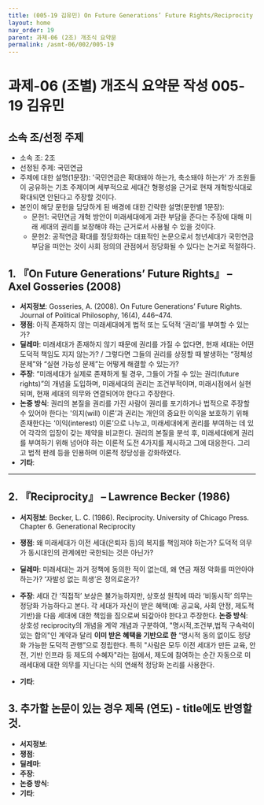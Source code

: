 ```yaml
---
title: (005-19 김유민) On Future Generations’ Future Rights/Reciprocity
layout: home
nav_order: 19
parent: 과제-06 (2조) 개조식 요약문
permalink: /asmt-06/002/005-19
---
```


# 과제-06 (조별) 개조식 요약문 작성 005-19 김유민

## 소속 조/선정 주제

- 소속 조: 2조
- 선정된 주제: 국민연금
- 주제에 대한 설명(1문장): '국민연금은 확대돼야 하는가, 축소돼야 하는가' 가 조원들이 공유하는 기초 주제이며 세부적으로 세대간 형평성을 근거로 현재 개혁방식대로 확대되면 안된다고 주장할 것이다.
- 본인이 해당 문헌을 담당하게 된 배경에 대한 간략한 설명(문헌별 1문장):  
  - 문헌1: 국민연금 개혁 방안이 미래세대에게 과한 부담을 준다는 주장에 대해 미래 세대의 권리를 보장해야 하는 근거로서 사용될 수 있을 것이다.
  - 문헌2: 공적연금 확대를 정당화하는 대표적인 논문으로서 청년세대가 국민연금 부담을 떠안는 것이 사회 정의의 관점에서 정당화될 수 있다는 논거로 적절하다.

## 1. 『On Future Generations’ Future Rights』 – Axel Gosseries (2008)

- **서지정보**: Gosseries, A. (2008). On Future Generations’ Future Rights. Journal of Political Philosophy, 16(4), 446–474.
- **쟁점**: 아직 존재하지 않는 미래세대에게 법적 또는 도덕적 ‘권리’를 부여할 수 있는가?
- **딜레마**: 미래세대가 존재하지 않기 때문에 권리를 가질 수 없다면, 현재 세대는 어떤 도덕적 책임도 지지 않는가? / 그렇다면 그들의 권리를 상정할 때 발생하는 “정체성 문제”와 “실현 가능성 문제”는 어떻게 해결할 수 있는가?
- **주장**: “미래세대가 실제로 존재하게 될 경우, 그들이 가질 수 있는 권리(future rights)”의 개념을 도입하며, 미래세대의 권리는 조건부적이며, 미래시점에서 실현되며, 현재 세대의 의무와 연결되어야 한다고 주장한다.
- **논증 방식**: 권리의 본질을 권리를 가진 사람이 권리를 포기하거나 법적으로 주장할 수 있어야 한다는 '의지(will) 이론’과 권리는 개인의 중요한 이익을 보호하기 위해 존재한다는 ‘이익(interest) 이론’으로 나누고, 미래세대에게 권리를 부여하는 데 있어 각각의 입장이 갖는 제약을 비교한다. 권리의 본질을 분석 후, 미래세대에게 권리를 부여하기 위해 넘어야 하는 이론적 도전 4가지를 제시하고 그에 대응한다. 그리고 법적 판례 등을 인용하며 이론적 정당성을 강화하였다.
- **기타**: 

---

## 2. 『Reciprocity』 – Lawrence Becker (1986)

- **서지정보**: Becker, L. C. (1986). Reciprocity. University of Chicago Press. Chapter 6. Generational Reciprocity
- **쟁점**: 왜 미래세대가 이전 세대(은퇴자 등)의 복지를 책임져야 하는가? 도덕적 의무가 동시대인의 관계에만 국한되는 것은 아닌가?
- **딜레마**: 미래세대는 과거 정책에 동의한 적이 없는데, 왜 연금 재정 악화를 떠안아야 하는가? ‘자발성 없는 희생’은 정의로운가?
- **주장**: 세대 간 ‘직접적’ 보상은 불가능하지만, 상호성 원칙에 따라 ‘비동시적’ 의무는 정당화 가능하다고 본다. 각 세대가 자신이 받은 혜택(예: 공교육, 사회 안정, 제도적 기반)을 다음 세대에 대한 책임을 짐으로써 되갚아야 한다고 주장한다.
**논증 방식**: 상호성 reciprocity의 개념을 계약 개념과 구분하여, "명시적,조건부,법적 구속력이 있는 합의"인 계약과 달리 **이미 받은 혜택을 기반으로 한** “명시적 동의 없이도 정당화 가능한 도덕적 관행”으로 정립한다. 특히 "사람은 모두 이전 세대가 만든 교육, 안전, 기반 인프라 등 제도의 수혜자"라는 점에서, 제도에 참여하는 순간 자동으로 미래세대에 대한 의무를 지닌다는 식의 연쇄적 정당화 논리를 사용한다.

- **기타**: 

## 3. 추가할 논문이 있는 경우 제목 (연도) - title에도 반영할 것.

- **서지정보**: 
- **쟁점**: 
- **딜레마**: 
- **주장**:   
- **논증 방식**: 
- **기타**: 